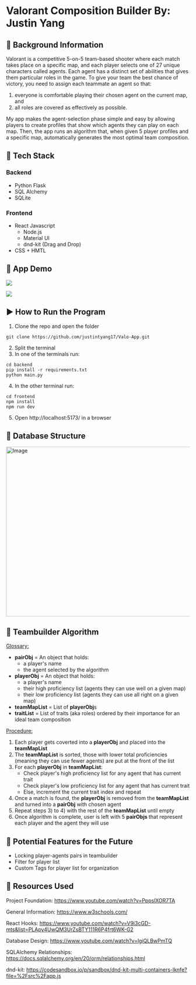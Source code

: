 # Valorant Composition Builder By: Justin Yang

## 🧠 Background Information

Valorant is a competitive 5-on-5 team-based shooter where each match takes place on a specific map, and each player selects one of 27 unique characters called agents. Each agent has a distinct set of abilities that gives them particular roles in the game. To give your team the best chance of victory, you need to assign each teammate an agent so that:
  1) everyone is comfortable playing their chosen agent on the current map, and
  2) all roles are covered as effectively as possible.

My app makes the agent-selection phase simple and easy by allowing players to create profiles that show which agents they can play on each map. Then, the app runs an algorithm that, when given 5 player profiles and a specific map, automatically generates the most optimal team composition.

## 🔧 Tech Stack

### Backend
-  Python Flask
-  SQL Alchemy
-  SQLite

### Frontend
-  React Javascript
    - Node.js 
    - Material UI
    - dnd-kit (Drag and Drop)
-  CSS + HMTL

## 🔎 App Demo 

![](https://github.com/justintyang17/Valo-App/blob/main/CreateProfile.gif)

![](https://github.com/justintyang17/Valo-App/blob/main/BuildingTeam.gif)

## ▶️ How to Run the Program
1) Clone the repo and open the folder
```
git clone https://github.com/justintyang17/Valo-App.git
```
2) Split the terminal
3) In one of the terminals run:
```
cd backend
pip install -r requirements.txt
python main.py
```
4) In the other terminal run:
```
cd frontend
npm install
npm run dev
```
5) Open http://localhost:5173/ in a browser

## 🔨 Database Structure
<img width="848" height="464" alt="Image" src="https://github.com/user-attachments/assets/c5fe2d31-52d5-4975-a9e9-b98baf7f6efd" />

## 🔬 Teambuilder Algorithm
<ins>Glossary:</ins>
- **pairObj** = An object that holds:
    - a player's name
    - the agent selected by the algorithm
- **playerObj** = An object that holds:
    - a player's name
    - their high proficiency list (agents they can use well on a given map) 
    - their low proficiency list (agents they can use all right on a given map)
- **teamMapList** = List of **playerObj**s
- **traitList** = List of traits (aka roles) ordered by their importance for an ideal team composition

<ins>Procedure:</ins>
1) Each player gets coverted into a **playerObj** and placed into the **teamMapList**
2) The **teamMapList** is sorted, those with lower total proficiencies (meaning they can use fewer agents) are put at the front of the list
3) For each **playerObj** in **teamMapList**:
    - Check player's high proficiency list for any agent that has current trait
    - Check player's low proficiency list for any agent that has current trait
    - Else, increment the current trait index and repeat
4) Once a match is found, the **playerObj** is removed from the **teamMapList** and turned into a **pairObj** with chosen agent
5) Repeat steps 3) to 4) with the rest of the **teamMapList** until empty
6) Once algorithm is complete, user is left with 5 **pairObjs** that represent each player and the agent they will use

## 🚀 Potential Features for the Future
- Locking player-agents pairs in teambuilder
- Filter for player list
- Custom Tags for player list for organization

## 📓 Resources Used
Project Foundation:
https://www.youtube.com/watch?v=PppslXOR7TA

General Information:
https://www.w3schools.com/

React Hooks:
https://www.youtube.com/watch?v=V9i3cGD-mts&list=PLApy4UwQM3UrZsBTY111R6P4frt6WK-G2

Database Design:
https://www.youtube.com/watch?v=lgiQLBwPmTQ

SQLAlchemy Relationships:
https://docs.sqlalchemy.org/en/20/orm/relationships.html

dnd-kit:
https://codesandbox.io/p/sandbox/dnd-kit-multi-containers-lknfe?file=%2Fsrc%2Fapp.js

